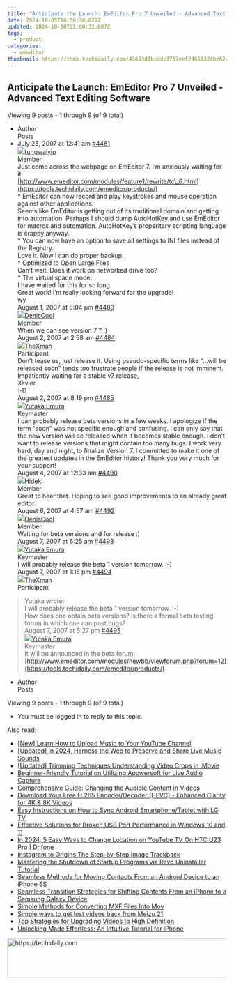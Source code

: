 ```yaml
---
title: "Anticipate the Launch: EmEditor Pro 7 Unveiled - Advanced Text Editing Software"
date: 2024-10-05T16:56:38.822Z
updated: 2024-10-10T22:00:32.087Z
tags:
  - product
categories:
  - emeditor
thumbnail: https://thmb.techidaily.com/43693d1bcddc3757eef24651324be62efb3dc8d54599f3df8a30593f96e0aa27.jpg
---
```


## Anticipate the Launch: EmEditor Pro 7 Unveiled - Advanced Text Editing Software

Viewing 9 posts - 1 through 9 (of 9 total)

* Author  
Posts
* July 25, 2007 at 12:41 am [#4481](https://tools.techidaily.com/emeditor/products/)  
[![](https://secure.gravatar.com/avatar/d6369e8a8a3a00e79bba94ce88d22503?s=80&d=identicon&r=g)tungwaiyip](https://www.emeditor.com/forums/users/tungwaiyip/ "View tungwaiyip's profile")  
Member  
Just come across the webpage on EmEditor 7\. I’m anxiously waiting for it:  
[http://www.emeditor.com/modules/feature1/rewrite/tc\_6.html](https://tools.techidaily.com/emeditor/products/)  
 \* EmEditor can now record and play keystrokes and mouse operation against other applications.  
 Seems like EmEditor is getting out of its traditional domain and getting into automation. Perhaps I should dump AutoHotKey and use EmEditor for macros and automation. AutoHotKey’s properitary scripting language is crappy anyway.  
 \* You can now have an option to save all settings to INI files instead of the Registry.  
 Love it. Now I can do proper backup.  
 \* Optimized to Open Large Files  
 Can’t wait. Does it work on networked drive too?  
 \* The virtual space mode.  
 I have waited for this for so long.  
 Great work! I’m really looking forward for the upgrade!  
 wy  
August 1, 2007 at 5:04 pm [#4483](https://tools.techidaily.com/emeditor/products/)  
[![](https://secure.gravatar.com/avatar/4d0cb80d432b2a5a8d648a841d483d63?s=80&d=identicon&r=g)DenisCool](https://www.emeditor.com/forums/users/DenisCool/ "View DenisCool's profile")  
Member  
When we can see version 7 ? :)  
August 2, 2007 at 2:58 am [#4484](https://tools.techidaily.com/emeditor/products/)  
[![](https://secure.gravatar.com/avatar/efa0a8bedb452cdc309443639e23c099?s=80&d=identicon&r=g)TheXman](https://www.emeditor.com/forums/users/TheXman/ "View TheXman's profile")  
Participant  
Don’t tease us, just release it. Using pseudo-specific terms like “…will be released soon” tends too frustrate people if the release is not imminent.  
 Impatiently waiting for a stable v7 release,  
 Xavier  
 :-D  
August 2, 2007 at 8:19 pm [#4485](https://tools.techidaily.com/emeditor/products/)  
[![](https://secure.gravatar.com/avatar/a0a6377144ed3636f985d87303f65ed2?s=80&d=identicon&r=g)Yutaka Emura](https://www.emeditor.com/forums/users/yemura/ "View Yutaka Emura's profile")  
Keymaster  
I can probably release beta versions in a few weeks. I apologize if the term “soon” was not specific enough and confusing. I can only say that the new version will be released when it becomes stable enough. I don’t want to release versions that might contain too many bugs. I work very hard, day and night, to finalize Version 7\. I committed to make it one of the greatest updates in the EmEditor history! Thank you very much for your support!  
August 4, 2007 at 12:33 am [#4490](https://tools.techidaily.com/emeditor/products/)  
[![](https://secure.gravatar.com/avatar/dae532c654f6f75d9c663721ee67444b?s=80&d=identicon&r=g)Hideki](https://www.emeditor.com/forums/users/Hideki/ "View Hideki's profile")  
Member  
Great to hear that. Hoping to see good improvements to an already great editor.  
August 6, 2007 at 4:57 am [#4492](https://tools.techidaily.com/emeditor/products/)  
[![](https://secure.gravatar.com/avatar/4d0cb80d432b2a5a8d648a841d483d63?s=80&d=identicon&r=g)DenisCool](https://www.emeditor.com/forums/users/DenisCool/ "View DenisCool's profile")  
Member  
Waiting for beta versions and for release :)  
August 7, 2007 at 6:25 am [#4493](https://tools.techidaily.com/emeditor/products/)  
[![](https://secure.gravatar.com/avatar/a0a6377144ed3636f985d87303f65ed2?s=80&d=identicon&r=g)Yutaka Emura](https://www.emeditor.com/forums/users/yemura/ "View Yutaka Emura's profile")  
Keymaster  
I will probably release the beta 1 version tomorrow. :-)  
August 7, 2007 at 1:15 pm [#4494](https://tools.techidaily.com/emeditor/products/)  
[![](https://secure.gravatar.com/avatar/efa0a8bedb452cdc309443639e23c099?s=80&d=identicon&r=g)TheXman](https://www.emeditor.com/forums/users/TheXman/ "View TheXman's profile")  
Participant  
> Yutaka wrote:  
> I will probably release the beta 1 version tomorrow. :-)  
 How does one obtain beta versions? Is there a formal beta testing forum in which one can post bugs?  
August 7, 2007 at 5:27 pm [#4495](https://tools.techidaily.com/emeditor/products/)  
[![](https://secure.gravatar.com/avatar/a0a6377144ed3636f985d87303f65ed2?s=80&d=identicon&r=g)Yutaka Emura](https://www.emeditor.com/forums/users/yemura/ "View Yutaka Emura's profile")  
Keymaster  
It will be announced in the beta forum: [http://www.emeditor.com/modules/newbb/viewforum.php?forum=12](https://tools.techidaily.com/emeditor/products/)
* Author  
Posts

Viewing 9 posts - 1 through 9 (of 9 total)

* You must be logged in to reply to this topic.

<ins class="adsbygoogle"
     style="display:block"
     data-ad-format="autorelaxed"
     data-ad-client="ca-pub-7571918770474297"
     data-ad-slot="1223367746"></ins>

<ins class="adsbygoogle"
     style="display:block"
     data-ad-client="ca-pub-7571918770474297"
     data-ad-slot="8358498916"
     data-ad-format="auto"
     data-full-width-responsive="true"></ins>

<span class="atpl-alsoreadstyle">Also read:</span>
<div><ul>
<li><a href="https://youtube-sure.techidaily.com/earn-how-to-upload-music-to-your-youtube-channel/"><u>[New] Learn How to Upload Music to Your YouTube Channel</u></a></li>
<li><a href="https://screen-activity-recording.techidaily.com/updated-in-2024-harness-the-web-to-preserve-and-share-live-music-sounds/"><u>[Updated] In 2024, Harness the Web to Preserve and Share Live Music Sounds</u></a></li>
<li><a href="https://some-skills.techidaily.com/updated-trimming-techniques-understanding-video-crops-in-imovie/"><u>[Updated] Trimming Techniques Understanding Video Crops in iMovie</u></a></li>
<li><a href="https://win-news.techidaily.com/beginner-friendly-tutorial-on-utilizing-apowersoft-for-live-audio-capture/"><u>Beginner-Friendly Tutorial on Utilizing Apowersoft for Live Audio Capture</u></a></li>
<li><a href="https://win-news.techidaily.com/comprehensive-guide-changing-the-audible-content-in-videos/"><u>Comprehensive Guide: Changing the Audible Content in Videos</u></a></li>
<li><a href="https://vp-tips.techidaily.com/download-your-free-h265-encoderdecoder-hevc-enhanced-clarity-for-4k-and-8k-videos/"><u>Download Your Free H.265 Encoder/Decoder (HEVC) - Enhanced Clarity for 4K & 8K Videos</u></a></li>
<li><a href="https://win-news.techidaily.com/easy-instructions-on-how-to-sync-android-smartphonetablet-with-lg-tv/"><u>Easy Instructions on How to Sync Android Smartphone/Tablet with LG TV</u></a></li>
<li><a href="https://win-howtos.techidaily.com/effective-solutions-for-broken-usb-port-performance-in-windows-10-and-11/"><u>Effective Solutions for Broken USB Port Performance in Windows 10 and 11</u></a></li>
<li><a href="https://change-location.techidaily.com/in-2024-5-easy-ways-to-change-location-on-youtube-tv-on-htc-u23-pro-drfone-by-drfone-virtual-android/"><u>In 2024, 5 Easy Ways to Change Location on YouTube TV On HTC U23 Pro | Dr.fone</u></a></li>
<li><a href="https://instagram-videos.techidaily.com/instagram-to-origins-the-step-by-step-image-trackback/"><u>Instagram to Origins The Step-by-Step Image Trackback</u></a></li>
<li><a href="https://win-forum.techidaily.com/mastering-the-shutdown-of-startup-programs-via-revo-uninstaller-tutorial/"><u>Mastering the Shutdown of Startup Programs via Revo Uninstaller Tutorial</u></a></li>
<li><a href="https://win-news.techidaily.com/seamless-methods-for-moving-contacts-from-an-android-device-to-an-iphone-6s/"><u>Seamless Methods for Moving Contacts From an Android Device to an iPhone 6S</u></a></li>
<li><a href="https://win-news.techidaily.com/seamless-transition-strategies-for-shifting-contents-from-an-iphone-to-a-samsung-galaxy-device/"><u>Seamless Transition Strategies for Shifting Contents From an iPhone to a Samsung Galaxy Device</u></a></li>
<li><a href="https://win-news.techidaily.com/simple-methods-for-converting-mxf-files-into-mov/"><u>Simple Methods for Converting MXF Files Into Mov</u></a></li>
<li><a href="https://techidaily.com/simple-ways-to-get-lost-videos-back-from-meizu-21-by-fonelab-android-recover-video/"><u>Simple ways to get lost videos back from Meizu 21</u></a></li>
<li><a href="https://win-news.techidaily.com/top-strategies-for-upgrading-videos-to-high-definition/"><u>Top Strategies for Upgrading Videos to High Definition</u></a></li>
<li><a href="https://win-news.techidaily.com/unlocking-made-effortless-an-intuitive-tutorial-for-iphone/"><u>Unlocking Made Effortless: An Intuitive Tutorial for iPhone</u></a></li>
</ul></div>

<!-- affiliate ads begin -->
<a href="https://aligracehair.sjv.io/c/5597632/1902278/19272" target="_top" id="1902278">
  <img src="//a.impactradius-go.com/display-ad/19272-1902278" border="0" alt="https://techidaily.com" width="728" height="90"/>
</a>
<img height="0" width="0" src="https://aligracehair.sjv.io/i/5597632/1902278/19272" style="position:absolute;visibility:hidden;" border="0" />
<!-- affiliate ads end -->

